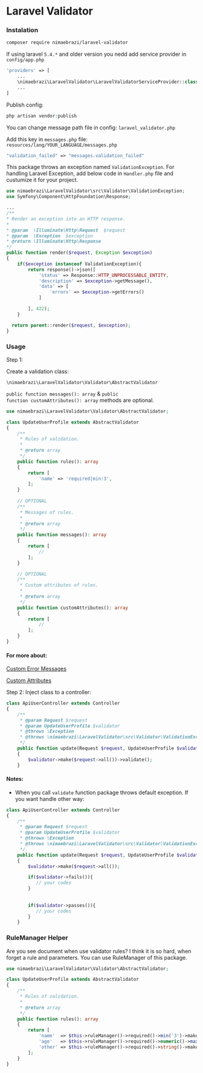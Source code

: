 # Laravel Validator

### Instalation
```sh
composer require nimaebrazi/laravel-validator
```

If using laravel <code>5.4.*</code> and older version you nedd add service provider in <code>config/app.php</code>

```php
'providers' => [
    ...
    \nimaebrazi\LaravelValidator\LaravelValidatorServiceProvider::class,
    ...
]
```

Publish config:
```php
php artisan vendor:publish
```
You can change message path file in config: <code>laravel_validator.php</code>

Add this key in <code>messages.php</code> file:
<code>resources/lang/YOUR_LANGUAGE/messages.php</code>
```php
"validation_failed" => "messages.validation_failed"
```

This package throws an exception named <code>ValidationException</code>. For handling Laravel Exception, add below code in <code>Handler.php</code> file and custumize it for your project.
```php
use nimaebrazi\LaravelValidator\src\Validator\ValidationException;
use Symfony\Component\HttpFoundation\Response;

...
/**
* Render an exception into an HTTP response.
*
* @param  \Illuminate\Http\Request  $request
* @param  \Exception  $exception
* @return \Illuminate\Http\Response
*/
public function render($request, Exception $exception)
{
    if($exception instanceof ValidationException){
        return response()->json([
            'status' => Response::HTTP_UNPROCESSABLE_ENTITY,
            'description' => $exception->getMessage(),
            'data' => [
                'errors' => $exception->getErrors()
            ]

        ], 422);
    }

  return parent::render($request, $exception);
}
```
    
### Usage

Step 1:

Create a validation class:

<code>\nimaebrazi\LaravelValidator\Validator\AbstractValidator</code>

<code>public function messages(): array</code>
& 
<code>public function customAttributes(): array</code> 
methods are optional.

```php
use nimaebrazi\LaravelValidator\Validator\AbstractValidator;

class UpdateUserProfile extends AbstractValidator
{
    /**
     * Rules of validation.
     *
     * @return array
     */
    public function rules(): array
    {
        return [
            'name' => 'required|min:3',
        ];
    }
    
    // OPTIONAL
    /**
     * Messages of rules.
     *
     * @return array
     */
    public function messages(): array
    {
        return [
            //
        ];
    }

    // OPTIONAL
    /**
     * Custom attributes of rules.
     *
     * @return array
     */
    public function customAttributes(): array
    {
        return [
            //
        ];
    }
}
```

#### For more about:

[Custom Error Messages](https://laravel.com/docs/5.7/validation#custom-error-messages)

[Custom Attributes](https://gilbitron.me/blog/laravel-custom-validation-attributes)

Step 2:
Inject class to a controller:

```php
class ApiUserController extends Controller
{
    /**
     * @param Request $request
     * @param UpdateUserProfile $validator
     * @throws \Exception
     * @throws \nimaebrazi\LaravelValidator\src\Validator\ValidationException
     */
    public function update(Request $request, UpdateUserProfile $validator)
    {
        $validator->make($request->all())->validate();
    }
```

#### Notes:
- When you call <code>validate</code> function package throws default exception. If you want handle other way:
```php
class ApiUserController extends Controller
{
    /**
     * @param Request $request
     * @param UpdateUserProfile $validator
     * @throws \Exception
     * @throws \nimaebrazi\LaravelValidator\src\Validator\ValidationException
     */
    public function update(Request $request, UpdateUserProfile $validator)
    {
        $validator->make($request->all());

        if($validator->fails()){
           // your codes
        }
        
        
        if($validator->passes()){
           // your codes
        }
    }
```

### RuleManager Helper

Are you see document when use validator rules? I think it is so hard, when forget a rule and parameters.
You can use RuleManager of this package.


```php
use nimaebrazi\LaravelValidator\Validator\AbstractValidator;

class UpdateUserProfile extends AbstractValidator
{
    /**
     * Rules of validation.
     *
     * @return array
     */
    public function rules(): array
    {
        return [
            'name'  => $this->ruleManager()->required()->min('3')->make(),
            'age'   => $this->ruleManager()->required()->numeric()->max('3')->min('0')->make(),
            'other' => $this->ruleManager()->required()->string()->make()        
        ];
    }
}
```

